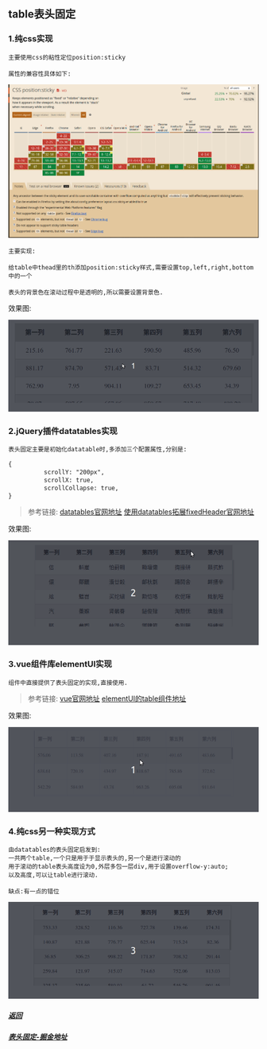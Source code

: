 ## table表头固定
### 1.纯css实现
    主要使用css的粘性定位position:sticky

    属性的兼容性具体如下:

<center>

![兼容性](./imgs/position:sticky兼容性.png)
</center>

    主要实现:

    给table中thead里的th添加position:sticky样式,需要设置top,left,right,bottom中的一个

    表头的背景色在滚动过程中是透明的,所以需要设置背景色.

效果图:

<center>

![效果图](./imgs/纯css实现固定表头.gif)
</center>

### 2.jQuery插件datatables实现

    表头固定主要是初始化datatable时,多添加三个配置属性,分别是:

```javescript
{
          scrollY: "200px",
          scrollX: true,
          scrollCollapse: true,
}
```

> 参考链接:
> [datatables官网地址](https://datatables.net/)
> [使用datatables拓展fixedHeader官网地址](https://datatables.net/extensions/fixedheader/)


效果图:

<center>

![效果图](./imgs/jQuery插件datatables实现表头固定.gif)
</center>

### 3.vue组件库elementUI实现

    组件中直接提供了表头固定的实现,直接使用.

> 参考链接:
> [vue官网地址](https://cn.vuejs.org/v2/guide/)
> [elementUI的table组件地址](https://element.eleme.cn/#/zh-CN/component/table)

效果图:

<center>

![效果图](./imgs/vue组件库elementUI实现表头固定.gif)
</center>

### 4.纯css另一种实现方式
    由datatables的表头固定启发到:
    一共两个table,一个只是用于于显示表头的,另一个是进行滚动的  
    用于滚动的table表头高度设为0,外层多包一层div,用于设置overflow-y:auto;  
    以及高度,可以让table进行滚动.  

    缺点:有一点的错位

<center>

![效果图](./imgs/纯css另一种实现方式.gif)
</center>

##### [返回](https://github.com/snailsmail/snailsmail-blog)
##### [表头固定-掘金地址](https://juejin.cn/post/6914491677369434120/)